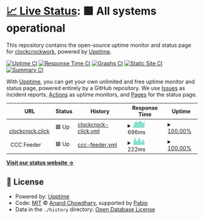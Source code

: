 # [📈 Live Status](https://clockcrockwork.github.io/clockcrockwork-uptimes): <!--live status--> **🟩 All systems operational**

This repository contains the open-source uptime monitor and status page for [clockcrockwork](https://potofu.me/clockcrockwork), powered by [Upptime](https://github.com/upptime/upptime).

[![Uptime CI](https://github.com/clockcrockwork/clockcrockwork-uptimes/workflows/Uptime%20CI/badge.svg)](https://github.com/clockcrockwork/clockcrockwork-uptimes/actions?query=workflow%3A%22Uptime+CI%22)
[![Response Time CI](https://github.com/clockcrockwork/clockcrockwork-uptimes/workflows/Response%20Time%20CI/badge.svg)](https://github.com/clockcrockwork/clockcrockwork-uptimes/actions?query=workflow%3A%22Response+Time+CI%22)
[![Graphs CI](https://github.com/clockcrockwork/clockcrockwork-uptimes/workflows/Graphs%20CI/badge.svg)](https://github.com/clockcrockwork/clockcrockwork-uptimes/actions?query=workflow%3A%22Graphs+CI%22)
[![Static Site CI](https://github.com/clockcrockwork/clockcrockwork-uptimes/workflows/Static%20Site%20CI/badge.svg)](https://github.com/clockcrockwork/clockcrockwork-uptimes/actions?query=workflow%3A%22Static+Site+CI%22)
[![Summary CI](https://github.com/clockcrockwork/clockcrockwork-uptimes/workflows/Summary%20CI/badge.svg)](https://github.com/clockcrockwork/clockcrockwork-uptimes/actions?query=workflow%3A%22Summary+CI%22)

With [Upptime](https://upptime.js.org), you can get your own unlimited and free uptime monitor and status page, powered entirely by a GitHub repository. We use [Issues](https://github.com/clockcrockwork/clockcrockwork-uptimes/issues) as incident reports, [Actions](https://github.com/clockcrockwork/clockcrockwork-uptimes/actions) as uptime monitors, and [Pages](https://clockcrockwork.github.io/clockcrockwork-uptimes) for the status page.

<!--start: status pages-->
<!-- This summary is generated by Upptime (https://github.com/upptime/upptime) -->
<!-- Do not edit this manually, your changes will be overwritten -->
<!-- prettier-ignore -->
| URL | Status | History | Response Time | Uptime |
| --- | ------ | ------- | ------------- | ------ |
| <img alt="" src="https://icons.duckduckgo.com/ip3/clockcrock.click.ico" height="13"> [clockcrock.click](https://clockcrock.click) | 🟩 Up | [clockcrock-click.yml](https://github.com/clockcrockwork/clockcrockwork-uptimes/commits/HEAD/history/clockcrock-click.yml) | <details><summary><img alt="Response time graph" src="./graphs/clockcrock-click/response-time-week.png" height="20"> 696ms</summary><br><a href="https://status.clockcrock.work/history/clockcrock-click"><img alt="Response time 624" src="https://img.shields.io/endpoint?url=https%3A%2F%2Fraw.githubusercontent.com%2Fclockcrockwork%2Fclockcrockwork-uptimes%2FHEAD%2Fapi%2Fclockcrock-click%2Fresponse-time.json"></a><br><a href="https://status.clockcrock.work/history/clockcrock-click"><img alt="24-hour response time 627" src="https://img.shields.io/endpoint?url=https%3A%2F%2Fraw.githubusercontent.com%2Fclockcrockwork%2Fclockcrockwork-uptimes%2FHEAD%2Fapi%2Fclockcrock-click%2Fresponse-time-day.json"></a><br><a href="https://status.clockcrock.work/history/clockcrock-click"><img alt="7-day response time 696" src="https://img.shields.io/endpoint?url=https%3A%2F%2Fraw.githubusercontent.com%2Fclockcrockwork%2Fclockcrockwork-uptimes%2FHEAD%2Fapi%2Fclockcrock-click%2Fresponse-time-week.json"></a><br><a href="https://status.clockcrock.work/history/clockcrock-click"><img alt="30-day response time 672" src="https://img.shields.io/endpoint?url=https%3A%2F%2Fraw.githubusercontent.com%2Fclockcrockwork%2Fclockcrockwork-uptimes%2FHEAD%2Fapi%2Fclockcrock-click%2Fresponse-time-month.json"></a><br><a href="https://status.clockcrock.work/history/clockcrock-click"><img alt="1-year response time 624" src="https://img.shields.io/endpoint?url=https%3A%2F%2Fraw.githubusercontent.com%2Fclockcrockwork%2Fclockcrockwork-uptimes%2FHEAD%2Fapi%2Fclockcrock-click%2Fresponse-time-year.json"></a></details> | <details><summary><a href="https://status.clockcrock.work/history/clockcrock-click">100.00%</a></summary><a href="https://status.clockcrock.work/history/clockcrock-click"><img alt="All-time uptime 99.15%" src="https://img.shields.io/endpoint?url=https%3A%2F%2Fraw.githubusercontent.com%2Fclockcrockwork%2Fclockcrockwork-uptimes%2FHEAD%2Fapi%2Fclockcrock-click%2Fuptime.json"></a><br><a href="https://status.clockcrock.work/history/clockcrock-click"><img alt="24-hour uptime 100.00%" src="https://img.shields.io/endpoint?url=https%3A%2F%2Fraw.githubusercontent.com%2Fclockcrockwork%2Fclockcrockwork-uptimes%2FHEAD%2Fapi%2Fclockcrock-click%2Fuptime-day.json"></a><br><a href="https://status.clockcrock.work/history/clockcrock-click"><img alt="7-day uptime 100.00%" src="https://img.shields.io/endpoint?url=https%3A%2F%2Fraw.githubusercontent.com%2Fclockcrockwork%2Fclockcrockwork-uptimes%2FHEAD%2Fapi%2Fclockcrock-click%2Fuptime-week.json"></a><br><a href="https://status.clockcrock.work/history/clockcrock-click"><img alt="30-day uptime 100.00%" src="https://img.shields.io/endpoint?url=https%3A%2F%2Fraw.githubusercontent.com%2Fclockcrockwork%2Fclockcrockwork-uptimes%2FHEAD%2Fapi%2Fclockcrock-click%2Fuptime-month.json"></a><br><a href="https://status.clockcrock.work/history/clockcrock-click"><img alt="1-year uptime 99.15%" src="https://img.shields.io/endpoint?url=https%3A%2F%2Fraw.githubusercontent.com%2Fclockcrockwork%2Fclockcrockwork-uptimes%2FHEAD%2Fapi%2Fclockcrock-click%2Fuptime-year.json"></a></details>
| <img alt="" src="https://icons.duckduckgo.com/ip3/null.ico" height="13"> CCC Feeder | 🟩 Up | [ccc-feeder.yml](https://github.com/clockcrockwork/clockcrockwork-uptimes/commits/HEAD/history/ccc-feeder.yml) | <details><summary><img alt="Response time graph" src="./graphs/ccc-feeder/response-time-week.png" height="20"> 222ms</summary><br><a href="https://status.clockcrock.work/history/ccc-feeder"><img alt="Response time 935" src="https://img.shields.io/endpoint?url=https%3A%2F%2Fraw.githubusercontent.com%2Fclockcrockwork%2Fclockcrockwork-uptimes%2FHEAD%2Fapi%2Fccc-feeder%2Fresponse-time.json"></a><br><a href="https://status.clockcrock.work/history/ccc-feeder"><img alt="24-hour response time 196" src="https://img.shields.io/endpoint?url=https%3A%2F%2Fraw.githubusercontent.com%2Fclockcrockwork%2Fclockcrockwork-uptimes%2FHEAD%2Fapi%2Fccc-feeder%2Fresponse-time-day.json"></a><br><a href="https://status.clockcrock.work/history/ccc-feeder"><img alt="7-day response time 222" src="https://img.shields.io/endpoint?url=https%3A%2F%2Fraw.githubusercontent.com%2Fclockcrockwork%2Fclockcrockwork-uptimes%2FHEAD%2Fapi%2Fccc-feeder%2Fresponse-time-week.json"></a><br><a href="https://status.clockcrock.work/history/ccc-feeder"><img alt="30-day response time 477" src="https://img.shields.io/endpoint?url=https%3A%2F%2Fraw.githubusercontent.com%2Fclockcrockwork%2Fclockcrockwork-uptimes%2FHEAD%2Fapi%2Fccc-feeder%2Fresponse-time-month.json"></a><br><a href="https://status.clockcrock.work/history/ccc-feeder"><img alt="1-year response time 935" src="https://img.shields.io/endpoint?url=https%3A%2F%2Fraw.githubusercontent.com%2Fclockcrockwork%2Fclockcrockwork-uptimes%2FHEAD%2Fapi%2Fccc-feeder%2Fresponse-time-year.json"></a></details> | <details><summary><a href="https://status.clockcrock.work/history/ccc-feeder">100.00%</a></summary><a href="https://status.clockcrock.work/history/ccc-feeder"><img alt="All-time uptime 98.55%" src="https://img.shields.io/endpoint?url=https%3A%2F%2Fraw.githubusercontent.com%2Fclockcrockwork%2Fclockcrockwork-uptimes%2FHEAD%2Fapi%2Fccc-feeder%2Fuptime.json"></a><br><a href="https://status.clockcrock.work/history/ccc-feeder"><img alt="24-hour uptime 100.00%" src="https://img.shields.io/endpoint?url=https%3A%2F%2Fraw.githubusercontent.com%2Fclockcrockwork%2Fclockcrockwork-uptimes%2FHEAD%2Fapi%2Fccc-feeder%2Fuptime-day.json"></a><br><a href="https://status.clockcrock.work/history/ccc-feeder"><img alt="7-day uptime 100.00%" src="https://img.shields.io/endpoint?url=https%3A%2F%2Fraw.githubusercontent.com%2Fclockcrockwork%2Fclockcrockwork-uptimes%2FHEAD%2Fapi%2Fccc-feeder%2Fuptime-week.json"></a><br><a href="https://status.clockcrock.work/history/ccc-feeder"><img alt="30-day uptime 100.00%" src="https://img.shields.io/endpoint?url=https%3A%2F%2Fraw.githubusercontent.com%2Fclockcrockwork%2Fclockcrockwork-uptimes%2FHEAD%2Fapi%2Fccc-feeder%2Fuptime-month.json"></a><br><a href="https://status.clockcrock.work/history/ccc-feeder"><img alt="1-year uptime 98.55%" src="https://img.shields.io/endpoint?url=https%3A%2F%2Fraw.githubusercontent.com%2Fclockcrockwork%2Fclockcrockwork-uptimes%2FHEAD%2Fapi%2Fccc-feeder%2Fuptime-year.json"></a></details>

<!--end: status pages-->

[**Visit our status website →**](https://clockcrockwork.github.io/clockcrockwork-uptimes)

## 📄 License

- Powered by: [Upptime](https://github.com/upptime/upptime)
- Code: [MIT](./LICENSE) © [Anand Chowdhary](https://anandchowdhary.com), supported by [Pabio](https://pabio.com)
- Data in the `./history` directory: [Open Database License](https://opendatacommons.org/licenses/odbl/1-0/)
